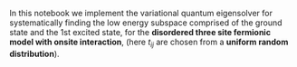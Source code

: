 In this notebook we implement the variational quantum eigensolver for systematically finding the low energy subspace comprised of the ground state and the 1st excited state, for the __disordered three site fermionic model with onsite interaction__, (here $t_{ij}$ are chosen from a __uniform random distribution__).
